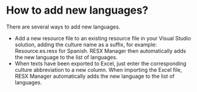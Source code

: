 # How to add new languages?
There are several ways to add new languages. 

* Add a new resource file to an existing resource file in your Visual Studio solution, adding the culture name as a suffix, for example: Resource.es.resx for Spanish. RESX Manager then automatically adds the new language to the list of languages.
* When texts have been exported to Excel, just enter the corresponding culture abbreviation to a new column. When importing the Excel file, RESX Manager automatically adds the new language to the list of languages.
